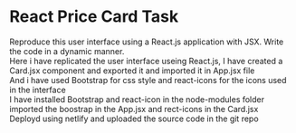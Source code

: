 <h1>React Price Card Task</h1>
Reproduce this user interface using a React.js application with JSX. Write the code in a dynamic manner.<br>
Here i have replicated the user interface useing React.js, I have created a Card.jsx component and exported it and imported it in App.jsx file<br>
And i have used Bootstrap for css style and react-icons for the icons used in the interface<br>
I have installed Bootstrap and react-icon in the node-modules folder 
imported the boostrap in the App.jsx and rect-icons in the Card.jsx<br>
Deployd using netlify and uploaded the source code in the git repo
